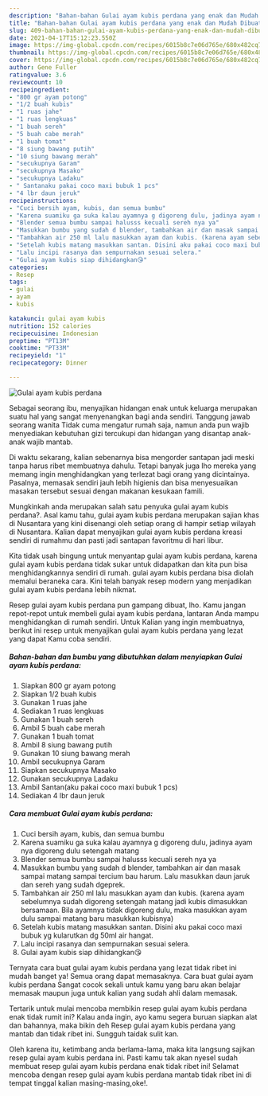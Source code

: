 ```yaml
---
description: "Bahan-bahan Gulai ayam kubis perdana yang enak dan Mudah Dibuat"
title: "Bahan-bahan Gulai ayam kubis perdana yang enak dan Mudah Dibuat"
slug: 409-bahan-bahan-gulai-ayam-kubis-perdana-yang-enak-dan-mudah-dibuat
date: 2021-04-17T15:12:23.550Z
image: https://img-global.cpcdn.com/recipes/6015b8c7e06d765e/680x482cq70/gulai-ayam-kubis-perdana-foto-resep-utama.jpg
thumbnail: https://img-global.cpcdn.com/recipes/6015b8c7e06d765e/680x482cq70/gulai-ayam-kubis-perdana-foto-resep-utama.jpg
cover: https://img-global.cpcdn.com/recipes/6015b8c7e06d765e/680x482cq70/gulai-ayam-kubis-perdana-foto-resep-utama.jpg
author: Gene Fuller
ratingvalue: 3.6
reviewcount: 10
recipeingredient:
- "800 gr ayam potong"
- "1/2 buah kubis"
- "1 ruas jahe"
- "1 ruas lengkuas"
- "1 buah sereh"
- "5 buah cabe merah"
- "1 buah tomat"
- "8 siung bawang putih"
- "10 siung bawang merah"
- "secukupnya Garam"
- "secukupnya Masako"
- "secukupnya Ladaku"
- " Santanaku pakai coco maxi bubuk 1 pcs"
- "4 lbr daun jeruk"
recipeinstructions:
- "Cuci bersih ayam, kubis, dan semua bumbu"
- "Karena suamiku ga suka kalau ayamnya g digoreng dulu, jadinya ayam nya digoreng dulu setengah matang"
- "Blender semua bumbu sampai halusss kecuali sereh nya ya"
- "Masukkan bumbu yang sudah d blender, tambahkan air dan masak sampai matang sampai tercium bau harum. Lalu masukkan daun jaruk dan sereh yang sudah dgeprek."
- "Tambahkan air 250 ml lalu masukkan ayam dan kubis. (karena ayam sebelumnya sudah digoreng setengah matang jadi kubis dimasukkan bersamaan. Bila ayamnya tidak digoreng dulu, maka masukkan ayam dulu sampai matang baru masukkan kubisnya)"
- "Setelah kubis matang masukkan santan. Disini aku pakai coco maxi bubuk yg kularutkan dg 50ml air hangat."
- "Lalu incipi rasanya dan sempurnakan sesuai selera."
- "Gulai ayam kubis siap dihidangkan😘"
categories:
- Resep
tags:
- gulai
- ayam
- kubis

katakunci: gulai ayam kubis 
nutrition: 152 calories
recipecuisine: Indonesian
preptime: "PT13M"
cooktime: "PT33M"
recipeyield: "1"
recipecategory: Dinner

---
```



![Gulai ayam kubis perdana](https://img-global.cpcdn.com/recipes/6015b8c7e06d765e/680x482cq70/gulai-ayam-kubis-perdana-foto-resep-utama.jpg)

Sebagai seorang ibu, menyajikan hidangan enak untuk keluarga merupakan suatu hal yang sangat menyenangkan bagi anda sendiri. Tanggung jawab seorang  wanita Tidak cuma mengatur rumah saja, namun anda pun wajib menyediakan kebutuhan gizi tercukupi dan hidangan yang disantap anak-anak wajib mantab.

Di waktu  sekarang, kalian sebenarnya bisa mengorder santapan jadi meski tanpa harus ribet membuatnya dahulu. Tetapi banyak juga lho mereka yang memang ingin menghidangkan yang terlezat bagi orang yang dicintainya. Pasalnya, memasak sendiri jauh lebih higienis dan bisa menyesuaikan masakan tersebut sesuai dengan makanan kesukaan famili. 



Mungkinkah anda merupakan salah satu penyuka gulai ayam kubis perdana?. Asal kamu tahu, gulai ayam kubis perdana merupakan sajian khas di Nusantara yang kini disenangi oleh setiap orang di hampir setiap wilayah di Nusantara. Kalian dapat menyajikan gulai ayam kubis perdana kreasi sendiri di rumahmu dan pasti jadi santapan favoritmu di hari libur.

Kita tidak usah bingung untuk menyantap gulai ayam kubis perdana, karena gulai ayam kubis perdana tidak sukar untuk didapatkan dan kita pun bisa menghidangkannya sendiri di rumah. gulai ayam kubis perdana bisa diolah memalui beraneka cara. Kini telah banyak resep modern yang menjadikan gulai ayam kubis perdana lebih nikmat.

Resep gulai ayam kubis perdana pun gampang dibuat, lho. Kamu jangan repot-repot untuk membeli gulai ayam kubis perdana, lantaran Anda mampu menghidangkan di rumah sendiri. Untuk Kalian yang ingin membuatnya, berikut ini resep untuk menyajikan gulai ayam kubis perdana yang lezat yang dapat Kamu coba sendiri.

<!--inarticleads1-->

##### Bahan-bahan dan bumbu yang dibutuhkan dalam menyiapkan Gulai ayam kubis perdana:

1. Siapkan 800 gr ayam potong
1. Siapkan 1/2 buah kubis
1. Gunakan 1 ruas jahe
1. Sediakan 1 ruas lengkuas
1. Gunakan 1 buah sereh
1. Ambil 5 buah cabe merah
1. Gunakan 1 buah tomat
1. Ambil 8 siung bawang putih
1. Gunakan 10 siung bawang merah
1. Ambil secukupnya Garam
1. Siapkan secukupnya Masako
1. Gunakan secukupnya Ladaku
1. Ambil  Santan(aku pakai coco maxi bubuk 1 pcs)
1. Sediakan 4 lbr daun jeruk




<!--inarticleads2-->

##### Cara membuat Gulai ayam kubis perdana:

1. Cuci bersih ayam, kubis, dan semua bumbu
1. Karena suamiku ga suka kalau ayamnya g digoreng dulu, jadinya ayam nya digoreng dulu setengah matang
1. Blender semua bumbu sampai halusss kecuali sereh nya ya
1. Masukkan bumbu yang sudah d blender, tambahkan air dan masak sampai matang sampai tercium bau harum. Lalu masukkan daun jaruk dan sereh yang sudah dgeprek.
1. Tambahkan air 250 ml lalu masukkan ayam dan kubis. (karena ayam sebelumnya sudah digoreng setengah matang jadi kubis dimasukkan bersamaan. Bila ayamnya tidak digoreng dulu, maka masukkan ayam dulu sampai matang baru masukkan kubisnya)
1. Setelah kubis matang masukkan santan. Disini aku pakai coco maxi bubuk yg kularutkan dg 50ml air hangat.
1. Lalu incipi rasanya dan sempurnakan sesuai selera.
1. Gulai ayam kubis siap dihidangkan😘




Ternyata cara buat gulai ayam kubis perdana yang lezat tidak ribet ini mudah banget ya! Semua orang dapat memasaknya. Cara buat gulai ayam kubis perdana Sangat cocok sekali untuk kamu yang baru akan belajar memasak maupun juga untuk kalian yang sudah ahli dalam memasak.

Tertarik untuk mulai mencoba membikin resep gulai ayam kubis perdana enak tidak rumit ini? Kalau anda ingin, ayo kamu segera buruan siapkan alat dan bahannya, maka bikin deh Resep gulai ayam kubis perdana yang mantab dan tidak ribet ini. Sungguh taidak sulit kan. 

Oleh karena itu, ketimbang anda berlama-lama, maka kita langsung sajikan resep gulai ayam kubis perdana ini. Pasti kamu tak akan nyesel sudah membuat resep gulai ayam kubis perdana enak tidak ribet ini! Selamat mencoba dengan resep gulai ayam kubis perdana mantab tidak ribet ini di tempat tinggal kalian masing-masing,oke!.

